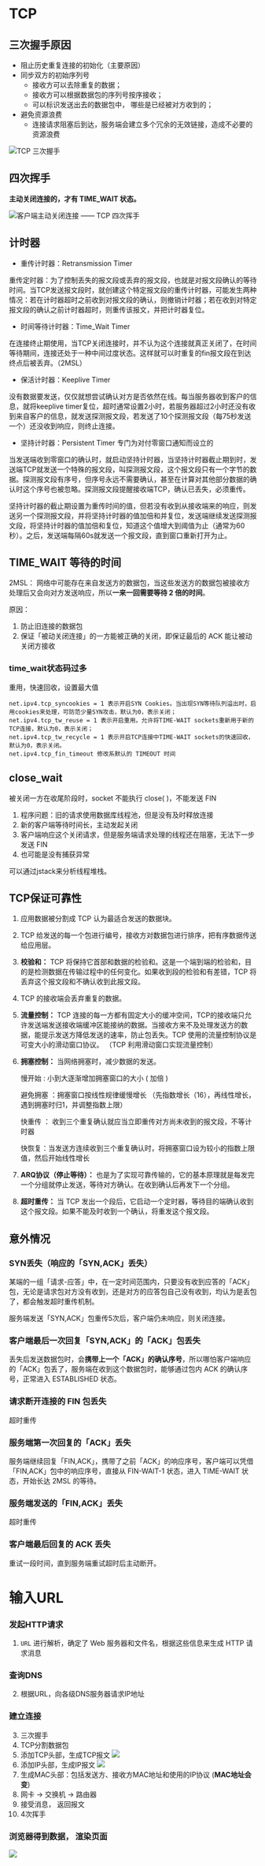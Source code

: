 # TCP

## 三次握手原因

- 阻止历史重复连接的初始化（主要原因）
- 同步双方的初始序列号
    - 接收方可以去除重复的数据；
    - 接收方可以根据数据包的序列号按序接收；
    - 可以标识发送出去的数据包中， 哪些是已经被对方收到的；
- 避免资源浪费
    - 连接请求阻塞后到达，服务端会建立多个冗余的无效链接，造成不必要的资源浪费



![TCP 三次握手](https://tva1.sinaimg.cn/large/007S8ZIlly1gg3mktcf5rj30ml0iu75y.jpg)



## 四次挥手

**主动关闭连接的，才有 TIME_WAIT 状态。**

![客户端主动关闭连接 —— TCP 四次挥手](https://tva1.sinaimg.cn/large/007S8ZIlly1gg3mk6olxpj30kx0m2jt4.jpg)



## 计时器

- 重传计时器：Retransmission Timer

重传定时器：为了控制丢失的报文段或丢弃的报文段，也就是对报文段确认的等待时间。当TCP发送报文段时，就创建这个特定报文段的重传计时器，可能发生两种情况：若在计时器超时之前收到对报文段的确认，则撤销计时器；若在收到对特定报文段的确认之前计时器超时，则重传该报文，并把计时器复位。

- 时间等待计时器：Time_Wait Timer

在连接终止期使用，当TCP关闭连接时，并不认为这个连接就真正关闭了，在时间等待期间，连接还处于一种中间过度状态。这样就可以时重复的fin报文段在到达终点后被丢弃。（2MSL）

- 保活计时器：Keeplive Timer

没有数据要发送，仅仅就想尝试确认对方是否依然在线。每当服务器收到客户的信息，就将keeplive timer复位，超时通常设置2小时，若服务器超过2小时还没有收到来自客户的信息，就发送探测报文段，若发送了10个探测报文段（每75秒发送一个）还没收到响应，则终止连接。

- 坚持计时器：Persistent Timer 专门为对付零窗口通知而设立的

当发送端收到零窗口的确认时，就启动坚持计时器，当坚持计时器截止期到时，发送端TCP就发送一个特殊的报文段，叫探测报文段，这个报文段只有一个字节的数据。探测报文段有序号，但序号永远不需要确认，甚至在计算对其他部分数据的确认时这个序号也被忽略。探测报文段提醒接收端TCP，确认已丢失，必须重传。

坚持计时器的截止期设置为重传时间的值，但若没有收到从接收端来的响应，则发送另一个探测报文段，并将坚持计时器的值加倍和并复位，发送端继续发送探测报文段，将坚持计时器的值加倍和复位，知道这个值增大到阈值为止（通常为60秒）。之后，发送端每隔60s就发送一个报文段，直到窗口重新打开为止。



## TIME_WAIT 等待的时间

2MSL： 网络中可能存在来自发送方的数据包，当这些发送方的数据包被接收方处理后又会向对方发送响应，所以**一来一回需要等待 2 倍的时间**。

原因：

1. 防止旧连接的数据包
2. 保证「被动关闭连接」的一方能被正确的关闭，即保证最后的 ACK 能让被动关闭方接收

### time_wait状态码过多

重用，快速回收，设置最大值

```
net.ipv4.tcp_syncookies = 1 表示开启SYN Cookies。当出现SYN等待队列溢出时，启用cookies来处理，可防范少量SYN攻击，默认为0，表示关闭；
net.ipv4.tcp_tw_reuse = 1 表示开启重用。允许将TIME-WAIT sockets重新用于新的TCP连接，默认为0，表示关闭；
net.ipv4.tcp_tw_recycle = 1 表示开启TCP连接中TIME-WAIT sockets的快速回收，默认为0，表示关闭。
net.ipv4.tcp_fin_timeout 修改系默认的 TIMEOUT 时间
```



## close_wait

被关闭一方在收尾阶段时，socket 不能执行 close( )，不能发送 FIN 

1. 程序问题：旧的请求使用数据库线程池，但是没有及时释放连接
2. 新的客户端等待时间长，主动发起关闭
3. 客户端响应这个关闭请求，但是服务端请求处理的线程还在阻塞，无法下一步发送 FIN
4. 也可能是没有捕获异常

可以通过jstack来分析线程堆栈。



## TCP保证可靠性

1. 应用数据被分割成 TCP 认为最适合发送的数据块。

2. TCP 给发送的每一个包进行编号，接收方对数据包进行排序，把有序数据传送给应用层。

3. **校验和：** TCP 将保持它首部和数据的检验和。这是一个端到端的检验和，目的是检测数据在传输过程中的任何变化。如果收到段的检验和有差错，TCP 将丢弃这个报文段和不确认收到此报文段。

4. TCP 的接收端会丢弃重复的数据。

5. **流量控制：** TCP 连接的每一方都有固定大小的缓冲空间，TCP的接收端只允许发送端发送接收端缓冲区能接纳的数据。当接收方来不及处理发送方的数据，能提示发送方降低发送的速率，防止包丢失。TCP 使用的流量控制协议是可变大小的滑动窗口协议。 （TCP 利用滑动窗口实现流量控制）

6. **拥塞控制：** 当网络拥塞时，减少数据的发送。

    慢开始 : 小到大逐渐增加拥塞窗口的大小 ( 加倍 )

    避免拥塞 ：拥塞窗口按线性规律缓慢增长 （先指数增长（16），再线性增长，遇到拥塞时归1，并调整指数上限）

    快重传 ： 收到三个重复确认就应当立即重传对方尚未收到的报文段，不等计时器

    快恢复：当发送方连续收到三个重复确认时，将拥塞窗口设为较小的指数上限值，然后开始线性增长

7. **ARQ协议（停止等待）：** 也是为了实现可靠传输的，它的基本原理就是每发完一个分组就停止发送，等待对方确认。在收到确认后再发下一个分组。

8. **超时重传：** 当 TCP 发出一个段后，它启动一个定时器，等待目的端确认收到这个报文段。如果不能及时收到一个确认，将重发这个报文段。



## 意外情况

### SYN丢失（响应的「SYN,ACK」丢失）

某端的一组「请求-应答」中，在一定时间范围内，只要没有收到应答的「ACK」包，无论是请求包对方没有收到，还是对方的应答包自己没有收到，均认为是丢包了，都会触发超时重传机制。

服务端发送「SYN,ACK」包重传5次后，客户端仍未响应，则关闭连接。

### 客户端最后一次回复「SYN,ACK」的「ACK」包丢失

丢失后发送数据包时，会**携带上一个「ACK」的确认序号**，所以哪怕客户端响应的「ACK」包丢了，服务端在收到这个数据包时，能够通过包内 ACK 的确认序号，正常进入 ESTABLISHED 状态。



### 请求断开连接的 FIN 包丢失

超时重传

### 服务端第一次回复的「ACK」丢失

服务端继续回复「FIN,ACK」，携带了之前「ACK」的响应序号，客户端可以凭借「FIN,ACK」包中的响应序号，直接从 FIN-WAIT-1 状态，进入 TIME-WAIT 状态，开始长达 2MSL 的等待。

### 服务端发送的「FIN,ACK」丢失

超时重传

### **客户端最后回复的 ACK** 丢失

重试一段时间，直到服务端重试超时后主动断开。

# 输入URL


### 发起HTTP请求

1.  `URL` 进行解析，确定了 Web 服务器和文件名，根据这些信息来生成 HTTP 请求消息

### 查询DNS

2. 根据URL，向各级DNS服务器请求IP地址

### 建立连接

3. 三次握手
4. TCP分割数据包
5. 添加TCP头部，生成TCP报文
    ![](http://emall-t.oss-cn-hangzhou.aliyuncs.com/blog/2020-07-06-044458.jpg)
6. 添加IP头部，生成IP报文
    ![](http://emall-t.oss-cn-hangzhou.aliyuncs.com/blog/2020-07-06-044503.jpg)
7. 生成MAC头部：包括发送方、接收方MAC地址和使用的IP协议 (**MAC地址会变**)
8. 网卡 ->  交换机 -> 路由器 
9. 接受消息， 返回报文
10. 4次挥手

### 浏览器得到数据， 渲染页面



![](http://emall-t.oss-cn-hangzhou.aliyuncs.com/blog/2020-07-06-044523.jpg)